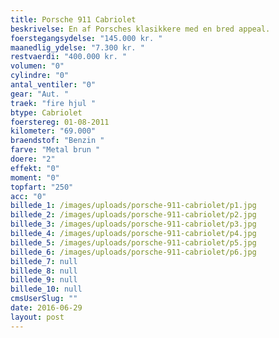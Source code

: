 ```yaml
---
title: Porsche 911 Cabriolet
beskrivelse: En af Porsches klasikkere med en bred appeal.
foerstegangsydelse: "145.000 kr. "
maanedlig_ydelse: "7.300 kr. "
restvaerdi: "400.000 kr. "
volumen: "0"
cylindre: "0"
antal_ventiler: "0"
gear: "Aut. "
traek: "fire hjul "
btype: Cabriolet
foerstereg: 01-08-2011
kilometer: "69.000"
braendstof: "Benzin "
farve: "Metal brun "
doere: "2"
effekt: "0"
moment: "0"
topfart: "250"
acc: "0"
billede_1: /images/uploads/porsche-911-cabriolet/p1.jpg
billede_2: /images/uploads/porsche-911-cabriolet/p2.jpg
billede_3: /images/uploads/porsche-911-cabriolet/p3.jpg
billede_4: /images/uploads/porsche-911-cabriolet/p4.jpg
billede_5: /images/uploads/porsche-911-cabriolet/p5.jpg
billede_6: /images/uploads/porsche-911-cabriolet/p6.jpg
billede_7: null
billede_8: null
billede_9: null
billede_10: null
cmsUserSlug: ""
date: 2016-06-29 
layout: post
---
```


